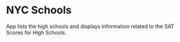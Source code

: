 # NYC Schools

App lists the high schools and displays information related to the SAT Scores for High Schools.

